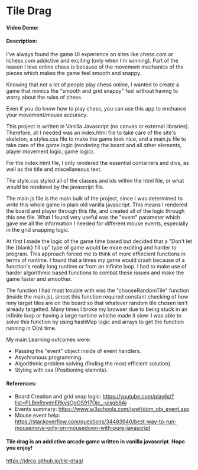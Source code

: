 # Tile Drag
#### Video Demo:
#### Description:
I've always found the game UI experience on sites like chess.com or lichess.com addictive and exciting (only when I'm winning).
Part of the reason I love online chess is because of the movement mechanics of the pieces which makes the game feel smooth and snappy.

Knowing that not a lot of people play chess online, I wanted to create a game that mimics the "smooth and grid snappy" feel without having to worry about the rules of chess.

Even if you do know how to play chess, you can use this app to enchance your movement/mouse accuracy. 

This project is written in Vanilla Javascript (no canvas or external libraries). Therefore, all I needed was an index.html file to take care of the site's skeleton, a styles.css file to make the game look nice, and a main.js file to take care of the game logic (rendering the board and all other elements, player movement logic, game logic).

For the index.html file, I only rendered the essential containers and divs, as well as the title and miscellaneous text.

The style.css styled all of the classes and ids within the html file, or what would be rendered by the javascript file.

The main.js file is the main bulk of the project, since I was determined to write this whole game in plain old vanilla javascript. This means I rendered the board and player through this file, and created all of the logic  through this one file. What I found very useful was the "event" parameter which gave me all the information I needed for different mouse events, especially in the grid snapping logic. 

At first I made the logic of the game time based but decided that a "Don't let the {blank} fill up" type of game would be more exciting and harder to program. This approach forced me to think of more effiecient functions in terms of runtime. I found that a times my game would crash because of a function's really long runtime or from an infinite loop. I had to make use of harder algorithmic based functions to combat these issues and make the game faster and smoother.

The function I had most trouble with was the "chooseRandomTile" function (inside the main.js), sincet this function required constant checking of how mny target tiles are on the board so that whatever random tile chosen isn't already targetted. Many times I broke my browser due to being stuck in an infinite loop or having a large runtime whiche made it slow. I was able to solve this function by using hashMap logic and arrays to get the function running in O(n) time.

My main Learning outcomes were:
- Passing the "event" object inside of event handlers.
- Asychronous programming.
- Algorithmic problem solving (finding the most efficient solution).
- Styling with css (Positioning elemnts).

#### References:
- Board Creation and grid snap logic: https://youtube.com/playlist?list=PLBmRxydnERkysOgOS917Ojc_-uisgb8Aj
- Events summary: https://www.w3schools.com/jsref/dom_obj_event.asp
- Mouse event help: https://stackoverflow.com/questions/34483940/best-way-to-run-mousemove-only-on-mousedown-with-pure-javascript

#### Tile drag is an addictive arcade game written in vanilla javascript. Hope you enjoy!

https://jdrco.github.io/tile-drag/
